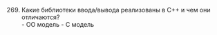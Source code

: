 269. Какие библиотеки ввода/вывода реализованы в С++ и чем они отличаются?  
<iostream> - ОО модель
<cstdio> - С модель
